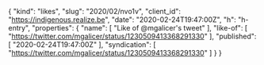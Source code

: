 {
  "kind": "likes",
  "slug": "2020/02/nvo1v",
  "client_id": "https://indigenous.realize.be",
  "date": "2020-02-24T19:47:00Z",
  "h": "h-entry",
  "properties": {
    "name": [
      "Like of @mgalicer's tweet"
    ],
    "like-of": [
      "https://twitter.com/mgalicer/status/1230509413368291330"
    ],
    "published": [
      "2020-02-24T19:47:00Z"
    ],
    "syndication": [
      "https://twitter.com/mgalicer/status/1230509413368291330"
    ]
  }
}
